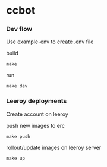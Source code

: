 # ccbot

### Dev flow

Use example-env to create .env file

build
```
make
```

run
```
make dev
```




### Leeroy deployments

Create account on leeroy

push new images to erc
```
make push
```

rollout/update images on leeroy server
```
make up
```
